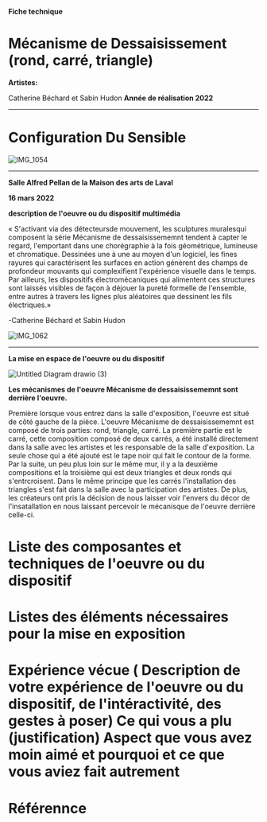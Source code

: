 **Fiche technique**

# Mécanisme de Dessaisissement (rond, carré, triangle)

**Artistes:**


Catherine Béchard et Sabin Hudon
**Année de réalisation 2022**

---

# Configuration Du Sensible

![IMG_1054](https://user-images.githubusercontent.com/89647723/159140523-e99c7486-64fe-4eca-93b8-915c0af55c24.jpg)

---


**Salle Alfred Pellan de la Maison des arts de Laval**


**16 mars 2022**

**description de l'oeuvre ou du dispositif multimédia**

« S'activant via des détecteursde mouvement, les sculptures muralesqui composent la série Mécanisme de dessaisissememnt tendent à capter le regard, l'emportant dans une chorégraphie à la fois géométrique, lumineuse et chromatique. Dessinées une à une au moyen d'un logiciel, les fines rayures qui caractérisent les surfaces en action génèrent des champs de profondeur mouvants qui complexifient l'expérience visuelle dans le temps. Par ailleurs, les dispositifs électromécaniques qui alimentent ces structures sont laissés visibles de façon à déjouer la pureté formelle de l'ensemble, entre autres à travers les lignes plus aléatoires que dessinent les fils électriques.»


-Catherine Béchard et Sabin Hudon

![IMG_1062](https://user-images.githubusercontent.com/89647723/159140531-88192725-1106-45c6-971a-c8d410607bb2.jpg)


---


**La mise en espace de l'oeuvre ou du dispositif**

![Untitled Diagram drawio (3)](https://user-images.githubusercontent.com/89647723/159142495-0884ffc0-54d0-44ad-b68c-c64ae61ca764.png)


**Les mécanismes de l'oeuvre Mécanisme de dessaisissememnt sont derrière l'oeuvre.**

Première lorsque vous entrez dans la salle d'exposition, l'oeuvre est situé de côté gauche de la pièce. L'oeuvre Mécanisme de dessaisissememnt est composé de trois parties: rond, triangle, carré. La première partie est le carré, cette composition composé de deux carrés, a été installé directement dans la salle avec les artistes et les responsable de la salle d'exposition. La seule chose qui a été ajouté est le tape noir qui fait le contour de la forme. Par la suite, un peu plus loin sur le même mur, il y a la deuxième compositions et la troisième qui est deux triangles et deux ronds qui s'entrcroisent. Dans le même principe que les carrés l'installation des triangles s'est fait dans la salle avec la participation des artistes. De plus, les créateurs ont pris la décision de nous laisser voir l'envers du décor de l'insatallation en nous laissant percevoir le mécanisque de l'oeuvre derrière celle-ci.

# Liste des composantes et techniques de l'oeuvre ou du dispositif 
# Listes des éléments nécessaires pour la mise en exposition 
# Expérience vécue ( Description de votre expérience de l'oeuvre ou du dispositif, de l'intéractivité, des gestes à poser) Ce qui vous a plu (justification) Aspect que vous avez moin aimé et pourquoi et ce que vous aviez fait autrement
# Référennce
